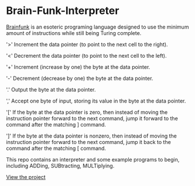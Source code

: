 # Brain-Funk-Interpreter

[Brainfunk](https://en.wikipedia.org/wiki/Brainfuck) is an esoteric programing language designed to use the minimum amount of instructions while still being Turing complete.

'>' Increment the data pointer (to point to the next cell to the right).

'<' Decrement the data pointer (to point to the next cell to the left).

'+' Increment (increase by one) the byte at the data pointer.

'-' Decrement (decrease by one) the byte at the data pointer.

'.' Output the byte at the data pointer.

',' Accept one byte of input, storing its value in the byte at the data pointer.

'[' If the byte at the data pointer is zero, then instead of moving the instruction pointer forward to the next command, jump it forward to the command after the matching ] command.

']' If the byte at the data pointer is nonzero, then instead of moving the instruction pointer forward to the next command, jump it back to the command after the matching [ command.

This repo contains an interpreter and some example programs to begin, including ADDing, SUBtracting, MULTiplying.

[View the project](https://connor-turlan.github.io/Brain-Funk-Interpreter/)
